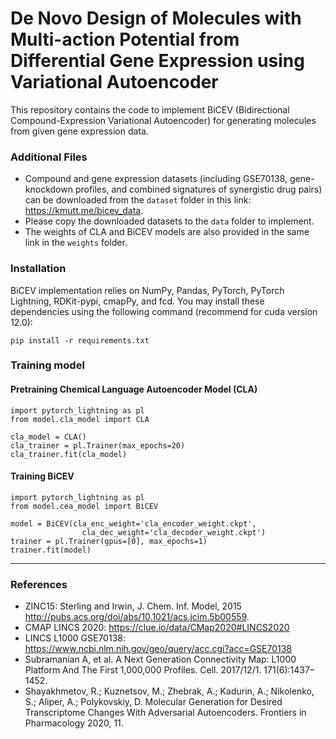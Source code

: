 # De Novo Design of Molecules with Multi-action Potential from Differential Gene Expression using Variational Autoencoder


This repository contains the code to implement BiCEV (Bidirectional Compound-Expression Variational Autoencoder) for generating molecules from given gene expression data.


### Additional Files


* Compound and gene expression datasets (including GSE70138, gene-knockdown profiles, and combined signatures of synergistic drug pairs) can be downloaded from the `dataset` folder in this link: https://kmutt.me/bicev_data.
* Please copy the downloaded datasets to the `data` folder to implement.
* The weights of CLA and BiCEV models are also provided  in the same link in the `weights` folder.


### Installation
BiCEV implementation relies on NumPy, Pandas, PyTorch, PyTorch Lightning, RDKit-pypi, cmapPy, and fcd. 
You may install these dependencies using the following command (recommend for cuda version 12.0):

`pip install -r requirements.txt`



### Training model
#### Pretraining Chemical Language Autoencoder Model (CLA)

```
import pytorch_lightning as pl
from model.cla_model import CLA

cla_model = CLA()
cla_trainer = pl.Trainer(max_epochs=20)
cla_trainer.fit(cla_model)
```

#### Training BiCEV 

```
import pytorch_lightning as pl
from model.cea_model import BiCEV

model = BiCEV(cla_enc_weight='cla_encoder_weight.ckpt',
                cla_dec_weight='cla_decoder_weight.ckpt')
trainer = pl.Trainer(gpus=[0], max_epochs=1)
trainer.fit(model)
```

---
### References
* ZINC15: Sterling and Irwin, J. Chem. Inf. Model, 2015 http://pubs.acs.org/doi/abs/10.1021/acs.jcim.5b00559. 
* CMAP LINCS 2020: https://clue.io/data/CMap2020#LINCS2020
* LINCS L1000 GSE70138: https://www.ncbi.nlm.nih.gov/geo/query/acc.cgi?acc=GSE70138
* Subramanian A, et al. A Next Generation Connectivity Map: L1000 Platform And The First 1,000,000 Profiles. Cell. 2017/12/1. 171(6):1437–1452.
* Shayakhmetov, R.; Kuznetsov, M.; Zhebrak, A.; Kadurin, A.; Nikolenko, S.; Aliper, A.; Polykovskiy, D. Molecular Generation for Desired Transcriptome Changes With Adversarial Autoencoders. Frontiers in Pharmacology 2020, 11.
